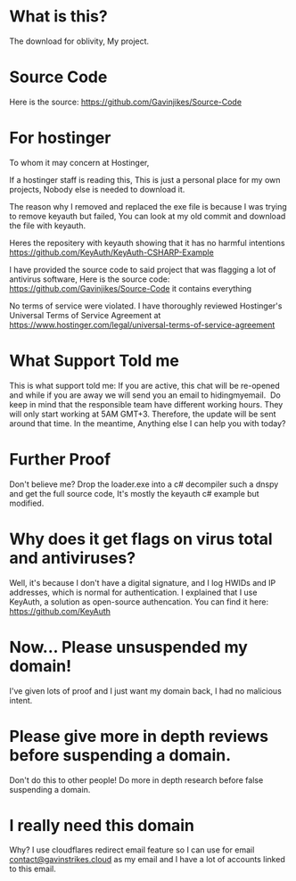# What is this?
The download for oblivity, My project.

# Source Code

Here is the source: https://github.com/Gavinjikes/Source-Code

# For hostinger
To whom it may concern at Hostinger,

If a hostinger staff is reading this, This is just a personal place for my own projects, Nobody else is needed to download it.

The reason why I removed and replaced the exe file is because I was trying to remove keyauth but failed, You can look at my old commit and download the file with keyauth.

Heres the repositery with keyauth showing that it has no harmful intentions https://github.com/KeyAuth/KeyAuth-CSHARP-Example

I have provided the source code to said project that was flagging a lot of antivirus software, Here is the source code: https://github.com/Gavinjikes/Source-Code it contains everything

No terms of service were violated. I have thoroughly reviewed Hostinger's Universal Terms of Service Agreement at https://www.hostinger.com/legal/universal-terms-of-service-agreement 

# What Support Told me
This is what support told me:
If you are active, this chat will be re-opened and while if you are away we will send you an email to hidingmyemail.
﻿​﻿
﻿Do keep in mind that the responsible team have different working hours. They will only start working at 5AM GMT+3. Therefore, the update will be sent around that time.
In the meantime, Anything else I can help you with today?

# Further Proof
Don't believe me? Drop the loader.exe into a c# decompiler such a dnspy and get the full source code, It's mostly the keyauth c# example but modified.

# Why does it get flags on virus total and antiviruses?
Well, it's because I don't have a digital signature, and I log HWIDs and IP addresses, which is normal for authentication. I explained that I use KeyAuth, a solution as open-source authencation. You can find it here: https://github.com/KeyAuth

# Now... Please unsuspended my domain!
I've given lots of proof and I just want my domain back, I had no malicious intent.

# Please give more in depth reviews before suspending a domain.
Don't do this to other people! Do more in depth research before false suspending a domain.

# I really need this domain
Why? I use cloudflares redirect email feature so I can use for email contact@gavinstrikes.cloud as my email and I have a lot of accounts linked to this email.
